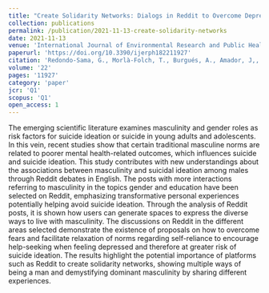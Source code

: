 ```yaml
---
title: "Create Solidarity Networks: Dialogs in Reddit to Overcome Depression and Suicidal Ideation among Males"
collection: publications
permalink: /publication/2021-11-13-create-solidarity-networks
date: 2021-11-13
venue: 'International Journal of Environmental Research and Public Health, 18'
paperurl: 'https://doi.org/10.3390/ijerph182211927'
citation: 'Redondo-Sama, G., Morlà-Folch, T., Burgués, A., Amador, J,, & Magaraggia,S. (2021). Create Solidarity Networks: Dialogs in Reddit to Overcome Depression and Suicidal Ideation among Males.'
volume: '22'
pages: '11927'
category: 'paper'
jcr: 'Q1'
scopus: 'Q1'
open_access: 1
---
```


The emerging scientific literature examines masculinity and gender roles as risk factors for suicide ideation or suicide in young adults and adolescents. In this vein, recent studies show that certain traditional masculine norms are related to poorer mental health-related outcomes, which influences suicide and suicide ideation. This study contributes with new understandings about the associations between masculinity and suicidal ideation among males through Reddit debates in English. The posts with more interactions referring to masculinity in the topics gender and education have been selected on Reddit, emphasizing transformative personal experiences potentially helping avoid suicide ideation. Through the analysis of Reddit posts, it is shown how users can generate spaces to express the diverse ways to live with masculinity. The discussions on Reddit in the different areas selected demonstrate the existence of proposals on how to overcome fears and facilitate relaxation of norms regarding self-reliance to encourage help-seeking when feeling depressed and therefore at greater risk of suicide ideation. The results highlight the potential importance of platforms such as Reddit to create solidarity networks, showing multiple ways of being a man and demystifying dominant masculinity by sharing different experiences.
